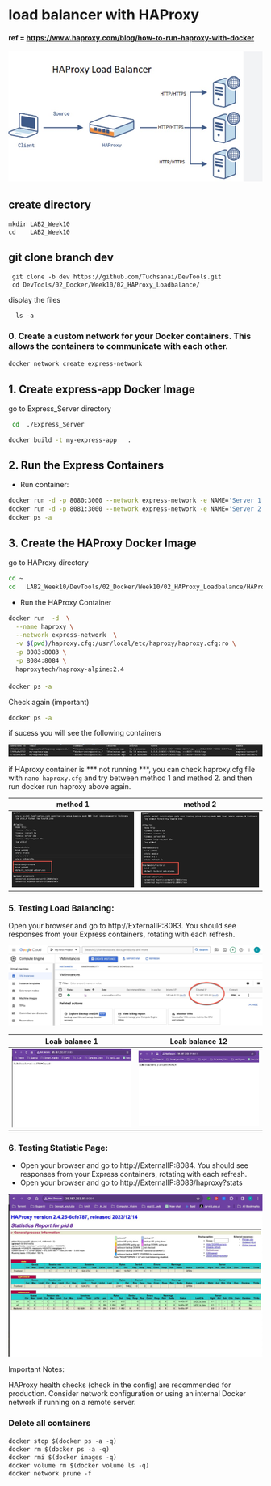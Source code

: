 # load balancer with HAProxy

####  ref = https://www.haproxy.com/blog/how-to-run-haproxy-with-docker

![HA proxy](./images/0.jpg)


## create directory

   
    mkdir LAB2_Week10
    cd    LAB2_Week10
    

## git clone branch dev
    
    
   ```
    git clone -b dev https://github.com/Tuchsanai/DevTools.git
    cd DevTools/02_Docker/Week10/02_HAProxy_Loadbalance/
   ```
   
   
  display the files
  
  ```
    ls -a
  ``` 

### 0. Create a custom network for your Docker containers. This allows the containers to communicate with each other.

```bash
docker network create express-network
```


## 1. Create express-app Docker Image

go to Express_Server directory

```bash
 cd  ./Express_Server
``` 

```bash
docker build -t my-express-app   . 
```


## 2. Run the Express Containers



- Run  container:

```bash
docker run -d -p 8080:3000 --network express-network -e NAME='Server 1' --name express-server-1 my-express-app
docker run -d -p 8081:3000 --network express-network -e NAME='Server 2' --name express-server-2 my-express-app
docker ps -a
```

## 3. Create the HAProxy Docker Image

go to HAProxy directory

```bash
cd ~
cd   LAB2_Week10/DevTools/02_Docker/Week10/02_HAProxy_Loadbalance/HAProxy/
```

- Run the HAProxy Container



```bash
docker run  -d  \
  --name haproxy \
  --network express-network  \
  -v $(pwd)/haproxy.cfg:/usr/local/etc/haproxy/haproxy.cfg:ro \
  -p 8083:8083 \
  -p 8084:8084 \
  haproxytech/haproxy-alpine:2.4

docker ps -a

```


 Check again (important)

 ```bash
docker ps -a
```


if sucess you will see the following containers

![myip](./images/docker0.jpg) 

if HAproxy container is *** not running ***, you can check haproxy.cfg file with `nano haproxy.cfg` and try between method 1 and method 2. and then run  docker run  haproxy above again.


| method 1 | method 2|
|----------|----------|
|   ![Page1](./images/n1.jpg)       |    ![Page1](./images/n2.jpg)      |



### 5. Testing Load Balancing:

Open your browser and go to http://ExternalIP:8083. You should see responses from your Express containers, rotating with each refresh.

![myip](./images/ip0.jpg)   



| Loab balance 1 | Loab balance 12|
|----------|----------|
|   ![Page1](./images/1.jpg)       |    ![Page1](./images/2.jpg)      |



### 6. Testing Statistic Page:

- Open your browser and go to http://ExternalIP:8084. You should see responses from your Express containers, rotating with each refresh.
- Open your browser and go to http://ExternalIP:8083/haproxy?stats

![Statistic Page](./images/3.jpg)




Important Notes:

HAProxy health checks (check in the config) are recommended for production.
Consider network configuration or using an internal Docker network if running on a remote server.



### Delete all containers

```
docker stop $(docker ps -a -q)  
docker rm $(docker ps -a -q) 
docker rmi $(docker images -q) 
docker volume rm $(docker volume ls -q)  
docker network prune -f
```
